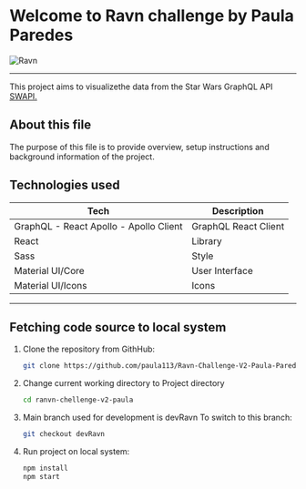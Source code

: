 #  Welcome to Ravn challenge by Paula Paredes

 <img src="https://www.ravn.co/img/logo-ravn.png" alt="Ravn"/>

***

This project aims to visualizethe data from the Star Wars GraphQL API [SWAPI.](https://graphql.org/swapi-graphql/)

## About this file
The purpose of this file is to provide overview, setup instructions and background information of the project. 

## Technologies used

Tech | Description
------------ | -------------
GraphQL - React Apollo - Apollo Client | GraphQL React Client
React | Library
Sass | Style
Material UI/Core | User Interface
Material UI/Icons | Icons

***

## Fetching code source to local system

1. Clone the repository from GithHub:

    ```sh 
    git clone https://github.com/paula113/Ravn-Challenge-V2-Paula-Paredes.git
    ```

2. Change current working directory to Project directory

    ```sh
    cd ranvn-chellenge-v2-paula
    ```

3. Main branch used for development is devRavn To switch to this branch: 
    ```sh 
    git checkout devRavn 
    ```

4. Run project on local system:
    ```sh 
    npm install
    npm start
    ```




